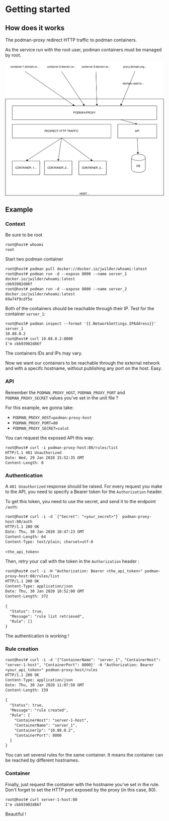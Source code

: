 # Getting started

## How does it works
The podman-proxy redirect HTTP traffic to podman containers.

As the service run with the root user, podman containers must be managed by root.

![schema](https://raw.githubusercontent.com/Dadard29/podman-proxy/master/docs/images/podman-proxy.svg)

## Example

### Context
Be sure to be root
```shell script
root@host# whoami
root
```

Start two podman container
```shell script
root@host# podman pull docker://docker.io/jwilder/whoami:latest
root@host# podman run -d --expose 8000 --name server_1 docker.io/jwilder/whoami:latest
cbb93902d86f
root@host# podman run -d --expose 8000 --name server_2 docker.io/jwilder/whoami:latest
69a74f9cdf5e
```

Both of the containers should be reachable through their IP. Test for the container `server_1`:
```shell script
root@host# podman inspect --format '{{.NetworkSettings.IPAddress}}' server_1
10.88.0.2
root@host# curl 10.88.0.2:8000
I'm cbb93902d86f
```

The containers IDs and IPs may vary.

Now we want our containers to be reachable through the external network and with a specifc hostname, without publishing any port on the host.
Easy.

### API

Remember the `PODMAN_PROXY_HOST`, `PODMAN_PROXY_PORT` and `PODMAN_PROXY_SECRET` values you've set in the unit file ?

For this example, we gonna take:
- `PODMAN_PROXY_HOST=podman-proxy-host`
- `PODMAN_PROXY_PORT=80`
- `PODMAN_PROXY_SECRET=salut`

You can request the exposed API this way:
```shell script
root@host# curl -i podman-proxy-host:80/rules/list
HTTP/1.1 401 Unauthorized
Date: Wed, 29 Jan 2020 15:52:35 GMT
Content-Length: 0

```

### Authentication

A `401 Unauthorized` response should be raised.
For every request you make to the API, you need to specify a Bearer token for the `Authorization` header.

To get this token, you need to use the secret, and send it to the endpoint `/auth`:
```shell script
root@host# curl -i -d `{"Secret": "<your_secret>"}` podman-proxy-host:80/auth
HTTP/1.1 200 OK
Date: Thu, 30 Jan 2020 10:47:23 GMT
Content-Length: 64
Content-Type: text/plain; charset=utf-8

<the_api_token>
```


Then, retry your call with the token in the `Authorization` header :
```shell script
root@host# curl -i -H "Authorization: Bearer <the_api_token>" podman-proxy-host:80/rules/list
HTTP/1.1 200 OK
Content-Type: application/json
Date: Thu, 30 Jan 2020 10:52:00 GMT
Content-Length: 372

{
  "Status": true,
  "Message": "rule list retrieved",
  "Rule": []
}
```

The authentication is working !

### Rule creation
```shell script
root@host# curl -i -d '{"ContainerName": "server_1", "ContainerHost": "server-1-host", "ContainerPort": 8000}' -H "Authorization: Bearer <your_api_token>" podman-proxy-host/rules
HTTP/1.1 200 OK
Content-Type: application/json
Date: Thu, 30 Jan 2020 11:07:50 GMT
Content-Length: 159

{
  "Status": true,
  "Message": "rule created",
  "Rule": {
    "ContainerHost": "server-1-host",
    "ContainerName": "server_1",
    "ContainerIp": "10.88.0.2",
    "ContainerPort": 8000
  }
}
```

You can set several rules for the same container. It means the container can be reached by different hostnames.


### Container

Finally, just request the container with the hostname you've set in the rule.
Don't forget to set the HTTP port exposed by the proxy (in this case, 80).
 
```shell script
root@host# curl server-1-host:80
I'm cbb93902d86f
```

Beautiful !



